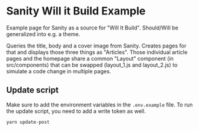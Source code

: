 # Sanity Will it Build Example

Example page for Sanity as a source for "Will It Build".
Should/Will be generalized into e.g. a theme.

Queries the title, body and a cover image from Sanity. Creates pages for that and displays those three things as "Articles".
Those individual article pages and the homepage share a common "Layout" component (in src/components) that can be swapped (layout_1.js and layout_2.js) to simulate a code change in multiple pages.

## Update script

Make sure to add the environment variables in the `.env.example` file. To run the update script, you need to add a write token as well.

```
yarn update-post
```

